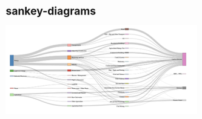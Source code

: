 # sankey-diagrams

![D3 Sankey Diagram for WRI Data](./d3-sankey-wri.png "D3 Sankey Diagram for WRI Data")